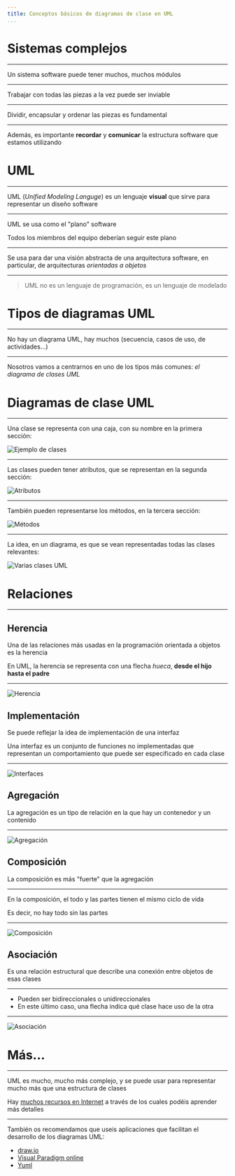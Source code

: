 ```yaml
---
title: Conceptos básicos de diagramas de clase en UML
...
```


# Sistemas complejos

---

Un sistema software puede tener muchos, muchos módulos

---

Trabajar con todas las piezas a la vez puede ser inviable

---

Dividir, encapsular y ordenar las piezas es fundamental

---

Además, es importante **recordar** y **comunicar** la estructura software que estamos utilizando

# UML

---

UML (*Unified Modeling Languge*) es un lenguaje **visual** que sirve para representar un diseño software

---

UML se usa como el "plano" software

Todos los miembros del equipo deberían seguir este plano

---

Se usa para dar una visión abstracta de una arquitectura software, en particular, de arquitecturas *orientadas a objetos*

---

> UML no es un lenguaje de programación, es un lenguaje de modelado


# Tipos de diagramas UML

---

No hay un diagrama UML, hay muchos (secuencia, casos de uso, de actividades...)

---

Nosotros vamos a centrarnos en uno de los tipos más comunes: *el diagrama de clases UML*


# Diagramas de clase UML

---

Una clase se representa con una caja, con su nombre en la primera sección:

![Ejemplo de clases](frutas.pu.svg)

---

Las clases pueden tener atributos, que se representan en la segunda sección:

![Atributos](atributos.pu.svg)

--- 

También pueden representarse los métodos, en la tercera sección:

![Métodos](metodos.pu.svg)

---

La idea, en un diagrama, es que se vean representadas todas las clases relevantes:


![Varias clases UML](muchos.pu.svg)



# Relaciones

---

## Herencia

Una de las relaciones más usadas en la programación orientada a objetos es la herencia

En UML, la herencia se representa con una flecha *hueca*, **desde el hijo hasta el padre**

---

![Herencia](herenciafrutas.pu.svg)


## Implementación


Se puede reflejar la idea de implementación de una interfaz 

Una interfaz es un conjunto de funciones no implementadas que representan un comportamiento que puede ser especificado en cada clase

---

![Interfaces](interface.pu.svg)


## Agregación


La agregación es un tipo de relación en la que hay un contenedor y un contenido

---

![Agregación](agregacionuml.pu.svg)


## Composición


La composición es más "fuerte" que la agregación

---

En la composición, el todo y las partes tienen el mismo ciclo de vida

Es decir, no hay todo sin las partes

---

![Composición](composicionuml.pu.svg)

## Asociación

Es una relación estructural que describe una conexión entre objetos de esas clases

---

- Pueden ser bidireccionales o unidireccionales
- En este último caso, una flecha indica qué clase hace uso de la otra

---

![Asociación](asociacion.pu.svg)


# Más...

---

UML es mucho, mucho más complejo, y se puede usar para representar mucho más que una estructura de clases

Hay [muchos recursos en Internet](https://www.visual-paradigm.com/guide/uml-unified-modeling-language/uml-class-diagram-tutorial/) a través de los cuales podéis aprender más detalles

---

También os recomendamos que useis aplicaciones que facilitan el desarrollo de los diagramas UML:

- [draw.io](https://app.diagrams.net/)
- [Visual Paradigm online](https://online.visual-paradigm.com/diagrams.jsp)
- [Yuml](https://yuml.me/diagram/scruffy/class/draw)
